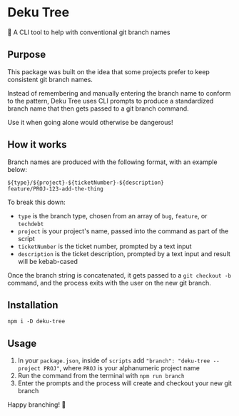 # Deku Tree

🌳 A CLI tool to help with conventional git branch names

## Purpose

This package was built on the idea that some projects prefer to keep consistent git branch names.

Instead of remembering and manually entering the branch name to conform to the pattern, Deku Tree uses CLI prompts to produce a standardized branch name that then gets passed to a git branch command.

Use it when going alone would otherwise be dangerous!

## How it works

Branch names are produced with the following format, with an example below:

```
${type}/${project}-${ticketNumber}-${description}
feature/PROJ-123-add-the-thing
```

To break this down:

- `type` is the branch type, chosen from an array of `bug`, `feature`, or `techdebt`
- `project` is your project's name, passed into the command as part of the script
- `ticketNumber` is the ticket number, prompted by a text input
- `description` is the ticket description, prompted by a text input and result will be kebab-cased

Once the branch string is concatenated, it gets passed to a `git checkout -b` command, and the process exits with the user on the new git branch.

## Installation

```
npm i -D deku-tree
```

## Usage

1. In your `package.json`, inside of `scripts` add `"branch": "deku-tree --project PROJ"`, where `PROJ` is your alphanumeric project name
2. Run the command from the terminal with `npm run branch`
3. Enter the prompts and the process will create and checkout your new git branch

Happy branching! 🌳
